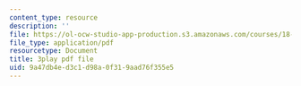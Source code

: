 ```yaml
---
content_type: resource
description: ''
file: https://ol-ocw-studio-app-production.s3.amazonaws.com/courses/18-01sc-single-variable-calculus-fall-2010/9a47db4ed3c1d98a0f319aad76f355e5_--lPz7VFnKI.pdf
file_type: application/pdf
resourcetype: Document
title: 3play pdf file
uid: 9a47db4e-d3c1-d98a-0f31-9aad76f355e5
---
```

